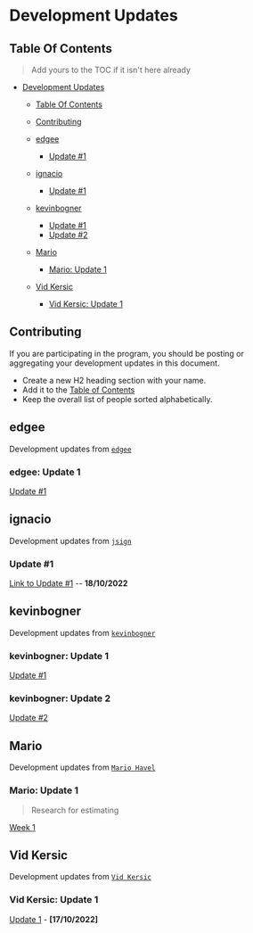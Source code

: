 # Development Updates

## Table Of Contents

> Add yours to the TOC if it isn't here already

- [Development Updates](#development-updates)
  - [Table Of Contents](#table-of-contents)
  - [Contributing](#contributing)
  - [edgee](#edgee)
    - [Update #1](edgee-update-1)
  - [ignacio](#ignacio)
    - [Update #1](#ignacio-update-1)
  - [kevinbogner](#kevinbogner)
    - [Update #1](#kevinbogner-update-1)
    - [Update #2](#kevinbogner-update-2)
  - [Mario](#mario)
    - [Mario: Update 1](#mario-update-1)

  - [Vid Kersic](#vid-kersic)
    - [Vid Kersic: Update 1](#vid-kersic-update-1) 

## Contributing

If you are participating in the program, you should be posting or aggregating
your development updates in this document.

- Create a new H2 heading section with your name.
- Add it to the [Table of Contents](#table-of-contents)
- Keep the overall list of people sorted alphabetically.

## edgee
Development updates from [`edgee`](https://github.com/EagleEdge)

### edgee: Update 1

[Update #1](https://hackmd.io/@EagleEdge/BJ-CVQJ4j)

## ignacio
Development updates from [`jsign`](https://github.com/jsign)

### Update #1
[Link to Update #1](https://hackmd.io/@jsign/cohort-tree-update-1) -- **18/10/2022**

## kevinbogner

Development updates from [`kevinbogner`](https://github.com/kevinbogner)

### kevinbogner: Update 1

[Update #1](https://hackmd.io/@lODlsf2CR9uWlyIyEdjjPQ/HkeQ_Qnfi)

### kevinbogner: Update 2

[Update #2](https://hackmd.io/@lODlsf2CR9uWlyIyEdjjPQ/SkSBLnG7i)

## Mario

Development updates from [`Mario Havel`](https://github.com/taxmeifyoucan/)

### Mario: Update 1

> Research for estimating 

[Week 1](https://notes.ethereum.org/@MarioHavel/merge-ttd)

## Vid Kersic

Development updates from [`Vid Kersic`](https://github.com/vid201/)

### Vid Kersic: Update 1

[Update 1](https://hackmd.io/@Vid201/epf-the-third-cohort-update-1) - **[17/10/2022]**
